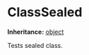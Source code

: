 # ClassSealed

**Inheritance:** [object](https://docs.microsoft.com/en-us/dotnet/api/system.object)  
  
Tests sealed class.  
  

